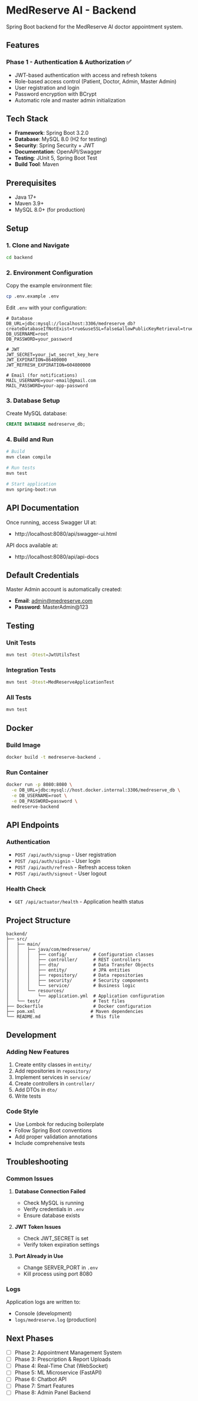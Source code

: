# MedReserve AI - Backend

Spring Boot backend for the MedReserve AI doctor appointment system.

## Features

### Phase 1 - Authentication & Authorization ✅
- JWT-based authentication with access and refresh tokens
- Role-based access control (Patient, Doctor, Admin, Master Admin)
- User registration and login
- Password encryption with BCrypt
- Automatic role and master admin initialization

## Tech Stack

- **Framework**: Spring Boot 3.2.0
- **Database**: MySQL 8.0 (H2 for testing)
- **Security**: Spring Security + JWT
- **Documentation**: OpenAPI/Swagger
- **Testing**: JUnit 5, Spring Boot Test
- **Build Tool**: Maven

## Prerequisites

- Java 17+
- Maven 3.9+
- MySQL 8.0+ (for production)

## Setup

### 1. Clone and Navigate
```bash
cd backend
```

### 2. Environment Configuration
Copy the example environment file:
```bash
cp .env.example .env
```

Edit `.env` with your configuration:
```env
# Database
DB_URL=jdbc:mysql://localhost:3306/medreserve_db?createDatabaseIfNotExist=true&useSSL=false&allowPublicKeyRetrieval=true
DB_USERNAME=root
DB_PASSWORD=your_password

# JWT
JWT_SECRET=your_jwt_secret_key_here
JWT_EXPIRATION=86400000
JWT_REFRESH_EXPIRATION=604800000

# Email (for notifications)
MAIL_USERNAME=your-email@gmail.com
MAIL_PASSWORD=your-app-password
```

### 3. Database Setup
Create MySQL database:
```sql
CREATE DATABASE medreserve_db;
```

### 4. Build and Run
```bash
# Build
mvn clean compile

# Run tests
mvn test

# Start application
mvn spring-boot:run
```

## API Documentation

Once running, access Swagger UI at:
- http://localhost:8080/api/swagger-ui.html

API docs available at:
- http://localhost:8080/api/api-docs

## Default Credentials

Master Admin account is automatically created:
- **Email**: admin@medreserve.com
- **Password**: MasterAdmin@123

## Testing

### Unit Tests
```bash
mvn test -Dtest=JwtUtilsTest
```

### Integration Tests
```bash
mvn test -Dtest=MedReserveApplicationTest
```

### All Tests
```bash
mvn test
```

## Docker

### Build Image
```bash
docker build -t medreserve-backend .
```

### Run Container
```bash
docker run -p 8080:8080 \
  -e DB_URL=jdbc:mysql://host.docker.internal:3306/medreserve_db \
  -e DB_USERNAME=root \
  -e DB_PASSWORD=password \
  medreserve-backend
```

## API Endpoints

### Authentication
- `POST /api/auth/signup` - User registration
- `POST /api/auth/signin` - User login
- `POST /api/auth/refresh` - Refresh access token
- `POST /api/auth/signout` - User logout

### Health Check
- `GET /api/actuator/health` - Application health status

## Project Structure

```
backend/
├── src/
│   ├── main/
│   │   ├── java/com/medreserve/
│   │   │   ├── config/          # Configuration classes
│   │   │   ├── controller/      # REST controllers
│   │   │   ├── dto/             # Data Transfer Objects
│   │   │   ├── entity/          # JPA entities
│   │   │   ├── repository/      # Data repositories
│   │   │   ├── security/        # Security components
│   │   │   └── service/         # Business logic
│   │   └── resources/
│   │       └── application.yml  # Application configuration
│   └── test/                    # Test files
├── Dockerfile                   # Docker configuration
├── pom.xml                     # Maven dependencies
└── README.md                   # This file
```

## Development

### Adding New Features
1. Create entity classes in `entity/`
2. Add repositories in `repository/`
3. Implement services in `service/`
4. Create controllers in `controller/`
5. Add DTOs in `dto/`
6. Write tests

### Code Style
- Use Lombok for reducing boilerplate
- Follow Spring Boot conventions
- Add proper validation annotations
- Include comprehensive tests

## Troubleshooting

### Common Issues

1. **Database Connection Failed**
   - Check MySQL is running
   - Verify credentials in `.env`
   - Ensure database exists

2. **JWT Token Issues**
   - Check JWT_SECRET is set
   - Verify token expiration settings

3. **Port Already in Use**
   - Change SERVER_PORT in `.env`
   - Kill process using port 8080

### Logs
Application logs are written to:
- Console (development)
- `logs/medreserve.log` (production)

## Next Phases

- [ ] Phase 2: Appointment Management System
- [ ] Phase 3: Prescription & Report Uploads
- [ ] Phase 4: Real-Time Chat (WebSocket)
- [ ] Phase 5: ML Microservice (FastAPI)
- [ ] Phase 6: Chatbot API
- [ ] Phase 7: Smart Features
- [ ] Phase 8: Admin Panel Backend
#

